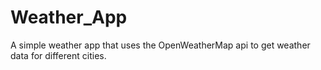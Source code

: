 # Weather_App
A simple weather app that uses the OpenWeatherMap api to get weather data for different cities.

